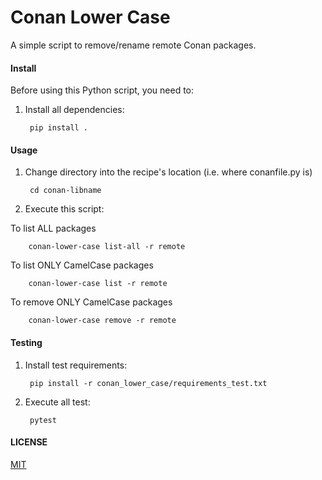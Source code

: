 # Conan Lower Case

A simple script to remove/rename remote Conan packages.

#### Install

Before using this Python script, you need to:

1. Install all dependencies:

        pip install .

#### Usage

1. Change directory into the recipe's location (i.e. where conanfile.py is)

        cd conan-libname

2. Execute this script:


To list ALL packages

        conan-lower-case list-all -r remote
         
To list ONLY CamelCase packages

        conan-lower-case list -r remote

To remove ONLY CamelCase packages

        conan-lower-case remove -r remote


#### Testing

1. Install test requirements:

        pip install -r conan_lower_case/requirements_test.txt

2. Execute all test:

        pytest

#### LICENSE
[MIT](LICENSE)
